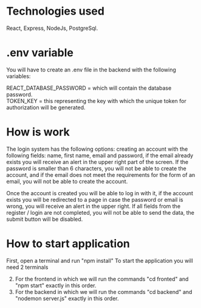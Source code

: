 # Technologies used
React, Express, NodeJs, PostgreSql.





# .env variable

You will have to create an .env file in the backend with the following variables:  
  
REACT_DATABASE_PASSWORD = which will contain the database password.   
TOKEN_KEY = this representing the key with which the unique token for authorization will be generated.



# How is work

The login system has the following options: creating an account with the following fields: name, first name, email and password, if the email already exists you will receive an alert in the upper right part of the screen. If the password is smaller than 6 characters, you will not be able to create the account, and if the email does not meet the requirements for the form of an email, you will not be able to create the account.

Once the account is created you will be able to log in with it, if the account exists you will be redirected to a page in case the password or email is wrong, you will receive an alert in the upper right. If all fields from the register / login are not completed, you will not be able to send the data, the submit button will be disabled.


# How to start application
First, open a terminal and run "npm install"
To start the application you will need 2 terminals
  
2. For the frontend in which we will run the commands "cd fronted" and "npm start" exactly in this order.
3. For the backend in which we will run the commands "cd backend" and "nodemon server.js" exactly in this order.

